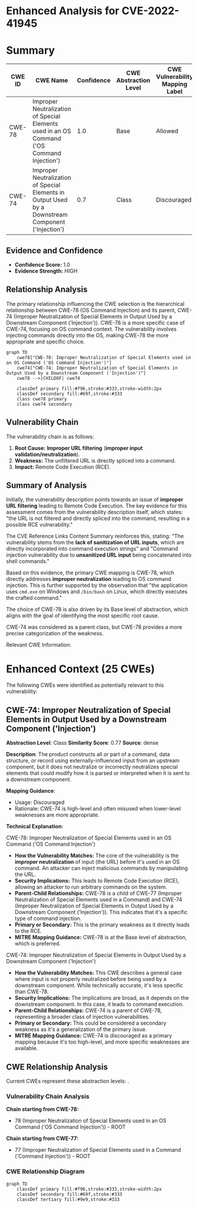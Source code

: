 # Enhanced Analysis for CVE-2022-41945

# Summary
| CWE ID | CWE Name | Confidence | CWE Abstraction Level | CWE Vulnerability Mapping Label | CWE-Vulnerability Mapping Notes |
|---|---|---|---|---|---|
| CWE-78 | Improper Neutralization of Special Elements used in an OS Command ('OS Command Injection') | 1.0 | Base | Allowed | Primary CWE |
| CWE-74 | Improper Neutralization of Special Elements in Output Used by a Downstream Component ('Injection') | 0.7 | Class | Discouraged | Secondary Candidate |

## Evidence and Confidence

*   **Confidence Score:** 1.0
*   **Evidence Strength:** HIGH

## Relationship Analysis
The primary relationship influencing the CWE selection is the hierarchical relationship between CWE-78 (OS Command Injection) and its parent, CWE-74 (Improper Neutralization of Special Elements in Output Used by a Downstream Component ('Injection')). CWE-78 is a more specific case of CWE-74, focusing on OS command context. The vulnerability involves injecting commands directly into the OS, making CWE-78 the more appropriate and specific choice.

```mermaid
graph TD
    cwe78["CWE-78: Improper Neutralization of Special Elements used in an OS Command ('OS Command Injection')"]
    cwe74["CWE-74: Improper Neutralization of Special Elements in Output Used by a Downstream Component ('Injection')"]
    cwe78 -->|CHILDOF| cwe74
    
    classDef primary fill:#f96,stroke:#333,stroke-width:2px
    classDef secondary fill:#69f,stroke:#333
    class cwe78 primary
    class cwe74 secondary
```

## Vulnerability Chain
The vulnerability chain is as follows:
1.  **Root Cause:** **Improper URL filtering** (**improper input validation/neutralization**).
2.  **Weakness:** The unfiltered URL is directly spliced into a command.
3.  **Impact:** Remote Code Execution (RCE).

## Summary of Analysis
Initially, the vulnerability description points towards an issue of **improper URL filtering** leading to Remote Code Execution. The key evidence for this assessment comes from the vulnerability description itself, which states: "the URL is not filtered and directly spliced into the command, resulting in a possible RCE vulnerability."

The CVE Reference Links Content Summary reinforces this, stating: "The vulnerability stems from the **lack of sanitization of URL inputs**, which are directly incorporated into command execution strings" and "Command injection vulnerability due to **unsanitized URL input** being concatenated into shell commands."

Based on this evidence, the primary CWE mapping is CWE-78, which directly addresses **improper neutralization** leading to OS command injection. This is further supported by the observation that "the application uses `cmd.exe` on Windows and `/bin/bash` on Linux, which directly executes the crafted command."

The choice of CWE-78 is also driven by its Base level of abstraction, which aligns with the goal of identifying the most specific root cause.

CWE-74 was considered as a parent class, but CWE-78 provides a more precise categorization of the weakness.

Relevant CWE Information:

# Enhanced Context (25 CWEs)
The following CWEs were identified as potentially relevant to this vulnerability:

## CWE-74: Improper Neutralization of Special Elements in Output Used by a Downstream Component ('Injection')
**Abstraction Level**: Class
**Similarity Score**: 0.77
**Source**: dense

**Description**:
The product constructs all or part of a command, data structure, or record using externally-influenced input from an upstream component, but it does not neutralize or incorrectly neutralizes special elements that could modify how it is parsed or interpreted when it is sent to a downstream component.

**Mapping Guidance**:
- Usage: Discouraged
- Rationale: CWE-74 is high-level and often misused when lower-level weaknesses are more appropriate.

**Technical Explanation:**

CWE-78: Improper Neutralization of Special Elements used in an OS Command ('OS Command Injection')

*   **How the Vulnerability Matches:** The core of the vulnerability is the **improper neutralization** of input (the URL) before it's used in an OS command. An attacker can inject malicious commands by manipulating the URL.
*   **Security Implications:** This leads to Remote Code Execution (RCE), allowing an attacker to run arbitrary commands on the system.
*   **Parent-Child Relationships:** CWE-78 is a child of CWE-77 (Improper Neutralization of Special Elements used in a Command) and CWE-74 (Improper Neutralization of Special Elements in Output Used by a Downstream Component ('Injection')). This indicates that it's a specific type of command injection.
*   **Primary or Secondary:** This is the primary weakness as it directly leads to the RCE.
*   **MITRE Mapping Guidance:** CWE-78 is at the Base level of abstraction, which is preferred.

CWE-74: Improper Neutralization of Special Elements in Output Used by a Downstream Component ('Injection')

*   **How the Vulnerability Matches:** This CWE describes a general case where input is not properly neutralized before being used by a downstream component. While technically accurate, it's less specific than CWE-78.
*   **Security Implications:** The implications are broad, as it depends on the downstream component. In this case, it leads to command execution.
*   **Parent-Child Relationships:** CWE-74 is a parent of CWE-78, representing a broader class of injection vulnerabilities.
*   **Primary or Secondary:** This could be considered a secondary weakness as it's a generalization of the primary issue.
*   **MITRE Mapping Guidance:** CWE-74 is discouraged as a primary mapping because it's too high-level, and more specific weaknesses are available.


## CWE Relationship Analysis

Current CWEs represent these abstraction levels: .


### Vulnerability Chain Analysis

**Chain starting from CWE-78:**
- 78 (Improper Neutralization of Special Elements used in an OS Command ('OS Command Injection')) - ROOT


**Chain starting from CWE-77:**
- 77 (Improper Neutralization of Special Elements used in a Command ('Command Injection')) - ROOT



### CWE Relationship Diagram

```mermaid
graph TD
    classDef primary fill:#f96,stroke:#333,stroke-width:2px
    classDef secondary fill:#69f,stroke:#333
    classDef tertiary fill:#9e9,stroke:#333
```